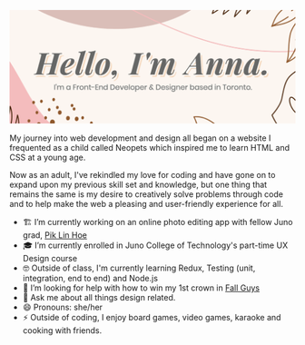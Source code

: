 ![Screenshot](profile-banner.png) 

My journey into web development and design all began on a website I frequented as a child called Neopets which inspired me to learn HTML and CSS at a young age.

Now as an adult, I've rekindled my love for coding and have gone on to expand upon my previous skill set and knowledge, but one thing that remains the same is my desire to creatively solve problems through code and to help make the web a pleasing and user-friendly experience for all.

- 🏗 I’m currently working on an online photo editing app with fellow Juno grad, <a href="https://piklinhoe.com/">Pik Lin Hoe</a>
- 🎓 I’m currently enrolled in Juno College of Technology's part-time UX Design course
- 🤓 Outside of class, I'm currently learning Redux, Testing (unit, integration, end to end) and Node.js
- 🤔 I’m looking for help with how to win my 1st crown in <a href="https://en.wikipedia.org/wiki/Fall_Guys">Fall Guys</a>
- 💬 Ask me about all things design related.
- 😄 Pronouns: she/her
- ⚡ Outside of coding, I enjoy board games, video games, karaoke and cooking with friends.
